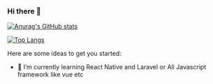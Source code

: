 ### Hi there 👋


[![Anurag's GitHub stats](https://github-readme-stats.vercel.app/api?username=abbyhilman&show_icons=true&theme=radical)](https://github.com/anuraghazra/github-readme-stats)

[![Top Langs](https://github-readme-stats.vercel.app/api/top-langs/?username=abbyhilman&layout=compact)](https://github.com/anuraghazra/github-readme-stats)

Here are some ideas to get you started:

- 🌱 I’m currently learning React Native and Laravel or All Javascript framework like vue etc

<!--
**abbyhilman/abbyhilman** is a ✨ _special_ ✨ repository because its `README.md` (this file) appears on your GitHub profile.

